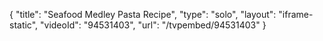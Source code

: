 {
    "title": "Seafood Medley Pasta Recipe",
    "type": "solo",
    "layout": "iframe-static",
    "videoId": "94531403",
    "url": "\/tvpembed\/94531403"
}